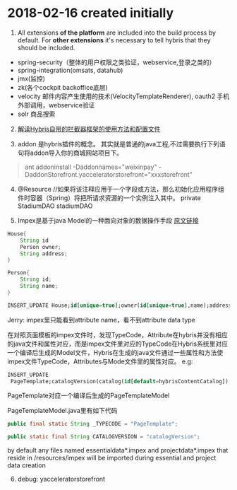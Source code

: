 # 2018-02-16 created initially

1. All extensions **of the platform** are included into the build process by default. For **other extensions** it's necessary to tell hybris that they should be included.

* spring-security（整体的用户权限之类验证，webservice,登录之类的）
* spring-integration(omsats, datahub)
* jmx(监控)
* zk(各个cockpit backoffice底层)
* velocity 邮件内容产生使用的技术(VelocityTemplateRenderer), oauth2 手机 外部调用，webservice验证
* solr 商品搜索

2. [解读Hybris自带的拦截器框架的使用方法和配置文件](http://www.ku2n.com/ku2n/index.php?c=read&id=1364&page=2)

3. addon 是hybris插件的概念。 其实就是普通的java工程,不过需要执行下列语句将addon导入你的商城网站项目下。
> ant addoninstall -Daddonnames="weixinpay" -DaddonStorefront.yacceleratorstorefront="xxxstorefront"

4. @Resource   //如果将该注释应用于一个字段或方法，那么初始化应用程序组件时容器（Spring）将把所请求资源的一个实例注入其中。
private StadiumDAO stadiumDAO

5. Impex是基于java Model的一种面向对象的数据操作手段
[原文链接](http://blog.csdn.net/tanrunfang/article/details/50518415)
```java
House{
    String id
    Person owner;
    String address;
}

Person{
    String id;
    String name;
}
```

```sql
INSERT_UPDATE House;id[unique=true];owner(id[unique=true],name);address
```
Jerry: impex里只能看到attribute name，看不到attribute data type

在对照页面模板的impex文件时，发现TypeCode，Attribute在hybris并没有相应的java文件和属性对应，而是impex文件里对应的TypeCode在Hybris系统里对应一个编译后生成的Model文件，Hybris在生成的java文件通过一些属性和方法使impex文件TypeCode，Attributes与Mode文件里的属性对应。
e.g:
```sql
INSERT_UPDATE
 PageTemplate;catalogVersion(catalog(id[default=hybrisContentCatalog]),version[default=Online])[unique=true];uid[unique=true];name;frontendTemplateName;restrictedPageTypes(code);active[default=true]
```

PageTemplate对应一个编译后生成的PageTemplateModel

PageTemplateModel.java里有如下代码

```java
public final static String _TYPECODE = "PageTemplate";

public static final String CATALOGVERSION = "catalogVersion";
```

by default any files named essentialdata*.impex and projectdata*.impex that reside in <extension>/resources/impex will be imported during essential and project data creation  
    
6. debug: yacceleratorstorefront
